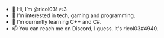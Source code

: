 - 👋 Hi, I’m @ricol03! >:3
- 👀 I’m interested in tech, gaming and programming.
- 🌱 I’m currently learning C++ and C#.
- 📫 You can reach me on Discord, I guess. It's ricol03#4940.
